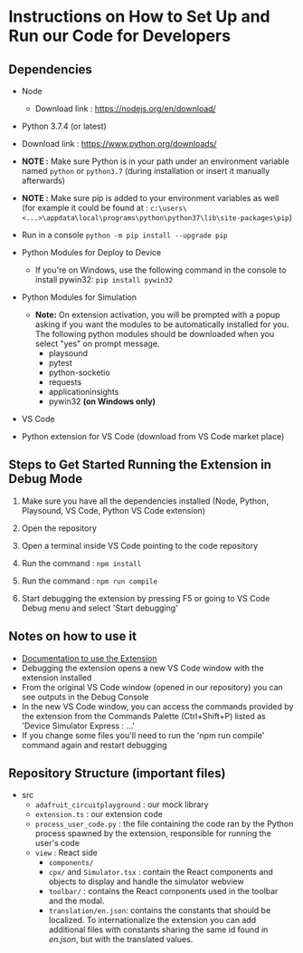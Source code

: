 # Instructions on How to Set Up and Run our Code for Developers

## Dependencies

- Node

  - Download link : https://nodejs.org/en/download/

- Python 3.7.4 (or latest)

- Download link : https://www.python.org/downloads/
- **NOTE :** Make sure Python is in your path under an environment variable named `python` or `python3.7` (during installation or insert it manually afterwards)
- **NOTE :** Make sure pip is added to your environment variables as well
  (for example it could be found at : `c:\users\<...>\appdata\local\programs\python\python37\lib\site-packages\pip`)
- Run in a console `python -m pip install --upgrade pip`

* Python Modules for Deploy to Device
    - If you're on Windows, use the following command in the console to install pywin32: `pip install pywin32`
    
* Python Modules for Simulation
  - **Note:** On extension activation, you will be prompted with a popup asking if you want the modules to be automatically installed for you. The following python modules should be downloaded when you select "yes" on prompt message.
    - playsound
    - pytest
    - python-socketio
    - requests
    - applicationinsights
    - pywin32 **(on Windows only)**

* VS Code

* Python extension for VS Code (download from VS Code market place)

## Steps to Get Started Running the Extension in Debug Mode

1. Make sure you have all the dependencies installed (Node, Python, Playsound, VS Code, Python VS Code extension)

2. Open the repository

3. Open a terminal inside VS Code pointing to the code repository

4. Run the command : `npm install`

5. Run the command : `npm run compile`

6. Start debugging the extension by pressing F5 or going to VS Code Debug menu and select 'Start debugging'

## Notes on how to use it

- [Documentation to use the Extension](/docs/how-to-use.md)
- Debugging the extension opens a new VS Code window with the extension installed
- From the original VS Code window (opened in our repository) you can see outputs in the Debug Console
- In the new VS Code window, you can access the commands provided by the extension from the Commands Palette (Ctrl+Shift+P)
  listed as 'Device Simulator Express : ...'
- If you change some files you'll need to run the 'npm run compile' command again and restart debugging

## Repository Structure (important files)

- src
  - `adafruit_circuitplayground` : our mock library
  - `extension.ts` : our extension code
  - `process_user_code.py` : the file containing the code ran by the Python process spawned by the extension, responsible for running the user's code
  - `view` : React side
    - `components/`
    - `cpx/` and `Simulator.tsx` : contain the React components and objects to display and handle the simulator webview
    - `toolbar/` : contains the React components used in the toolbar and the modal.
    - `translation/en.json`: contains the constants that should be localized. To internationalize the extension you can add additional files with constants sharing the same id found in _en.json_, but with the translated values.
